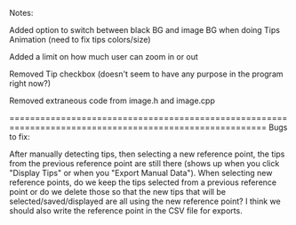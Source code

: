 Notes:

Added option to switch between black BG and image BG when doing Tips Animation
(need to fix tips colors/size)

Added a limit on how much user can zoom in or out

Removed Tip checkbox (doesn't seem to have any purpose in the program right now?)

Removed extraneous code from image.h and image.cpp

========================================================================================================
Bugs to fix:

After manually detecting tips, then selecting a new reference point,
the tips from the previous reference point are still there
(shows up when you click "Display Tips" or when you "Export Manual Data").
When selecting new reference points, do we keep the tips selected from a previous reference point or
do we delete those so that the new tips that will be selected/saved/displayed are all using the new reference point?
I think we should also write the reference point in the CSV file for exports.


